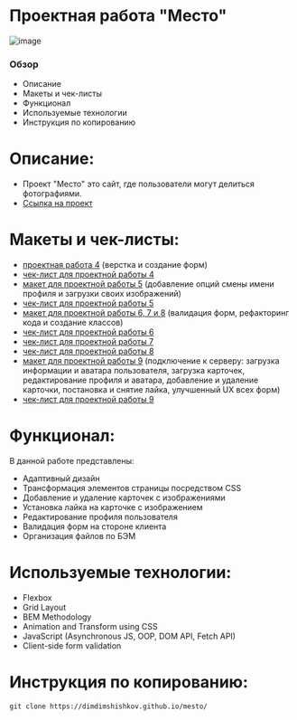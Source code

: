 # Проектная работа "Место"

![image](https://raw.githubusercontent.com/DimDimShishkov/mesto/main/mesto.gif)

### Обзор

- Описание
- Макеты и чек-листы
- Функционал
- Используемые технологии
- Инструкция по копированию

# Описание:

- Проект "Место" это сайт, где пользователи могут делиться фотографиями.
- [Ссылка на проект](https://dimdimshishkov.github.io/mesto/)

# Макеты и чек-листы:

- [проектная работа 4](https://www.figma.com/file/2cn9N9jSkmxD84oJik7xL7/JavaScript.-Sprint-4?node-id=0%3A1) (верстка и создание форм)
- [чек-лист для проектной работы 4](https://code.s3.yandex.net/web-developer/checklists-pdf/new-program/checklist-4.pdf)
- [макет для проектной работы 5](https://www.figma.com/file/bjyvbKKJN2naO0ucURl2Z0/JavaScript.-Sprint-5?node-id=0%3A1) (добавление опций смены имени профиля и загрузки своих изображений)
- [чек-лист для проектной работы 5](https://code.s3.yandex.net/web-developer/checklists-pdf/new-program/checklist-5.pdf)
- [макет для проектной работы 6, 7 и 8](https://www.figma.com/file/kRVLKwYG3d1HGLvh7JFWRT/JavaScript.-Sprint-6?node-id=0%3A1) (валидация форм, рефакторинг кода и создание классов)
- [чек-лист для проектной работы 6](https://code.s3.yandex.net/web-developer/checklists-pdf/new-program/checklist-6.pdf)
- [чек-лист для проектной работы 7](https://code.s3.yandex.net/web-developer/checklists-pdf/new-program/checklist-7.pdf)
- [чек-лист для проектной работы 8](https://code.s3.yandex.net/web-developer/checklists-pdf/new-program/checklist-8.pdf)
- [макет для проектной работы 9](https://www.figma.com/file/PSdQFRHoxXJFs2FH8IXViF/JavaScript.-Sprint-9?node-id=0%3A1) (подключение к серверу: загрузка информации и аватара пользователя, загрузка карточек, редактирование профиля и аватара, добавление и удаление карточки, постановка и снятие лайка, улучшенный UX всех форм)
- [чек-лист для проектной работы 9](https://code.s3.yandex.net/web-developer/checklists-pdf/new-program/checklist-9.pdf)

# Функционал:

В данной работе представлены:

- Адаптивный дизайн
- Трансформация элементов страницы посредством CSS
- Добавление и удаление карточек с изображениями
- Установка лайка на карточке с изображением
- Редактирование профиля пользователя
- Валидация форм на стороне клиента
- Организация файлов по БЭМ

# Используемые технологии:

- Flexbox
- Grid Layout
- BEM Methodology
- Animation and Transform using CSS
- JavaScript (Asynchronous JS, OOP, DOM API, Fetch API)
- Client-side form validation

# Инструкция по копированию:

```
git clone https://dimdimshishkov.github.io/mesto/

```
